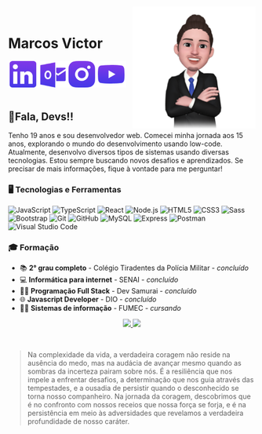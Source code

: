 <img align="right" width="250px" style="margin-top:-20px" src="/img/Avatar1.png">

<div style="display:inline-block;">
  <h1>Marcos Victor</h1>
  <a href="https://www.linkedin.com/in/mvss01" target="_blank" style="text-decoration:none;">
    <img width="60px" src="/img/linkedin.png" alt="linkedin" style="float: left;">
  </a>
  <a href="" style="text-decoration:none;">
    <img width="60px" src="/img/outlook.png" alt="outlook" style="float: left;">
  </a>
  <a href="" style="text-decoration:none;">
    <img width="60px" src="/img/instagram.png" alt="instagram" style="float: left;">
  </a>
  <a href="" style="text-decoration:none;">
    <img width="60px" src="/img/youtube.png" alt="youtube" style="float: left;">
  </a>
</div>


</br>
</br>

## 👋Fala, Devs!!

Tenho 19 anos e sou desenvolvedor web. Comecei minha jornada aos 15 anos, explorando o mundo do desenvolvimento usando low-code. Atualmente, desenvolvo diversos tipos de sistemas usando diversas tecnologias. Estou sempre buscando novos desafios e aprendizados. Se precisar de mais informações, fique à vontade para me perguntar!


### 🖥️ Tecnologias e Ferramentas
![JavaScript](https://img.shields.io/badge/-JavaScript-F7DF1E?style=flat-square&logo=javascript&logoColor=black)
![TypeScript](https://img.shields.io/badge/-TypeScript-1572B6?style=flat-square&logo=typescript&logoColor=white)
![React](https://img.shields.io/badge/-React-61DAFB?style=flat-square&logo=react&logoColor=black)
![Node.js](https://img.shields.io/badge/-Node.JS-339933?style=flat-square&logo=node.js&logoColor=white)
![HTML5](https://img.shields.io/badge/-HTML5-E34F26?style=flat-square&logo=html5&logoColor=white)
![CSS3](https://img.shields.io/badge/-CSS3-1572B6?style=flat-square&logo=css3&logoColor=white)
![Sass](https://img.shields.io/badge/-Sass-CC6699?style=flat-square&logo=sass&logoColor=white)
![Bootstrap](https://img.shields.io/badge/-Bootstrap-007ACC?style=flat-square&logo=bootstrap&logoColor=white)
![Git](https://img.shields.io/badge/-Git-F05032?style=flat-square&logo=git&logoColor=white)
![GitHub](https://img.shields.io/badge/-GitHub-181717?style=flat-square&logo=github&logoColor=white)
![MySQL](https://img.shields.io/badge/-MySQL-4479A1?style=flat-square&logo=mysql&logoColor=white)
![Express](https://img.shields.io/badge/-Express-007ACC?style=flat-square&logo=express&logoColor=white)
![Postman](https://img.shields.io/badge/-Postman-FF6C37?style=flat-square&logo=postman&logoColor=white)
![Visual Studio Code](https://img.shields.io/badge/-Visual_Studio_Code-007ACC?style=flat-square&logo=visual-studio-code&logoColor=white)

### 🎓 Formação
- 📚 <strong>2° grau completo</strong> - Colégio Tiradentes da Polícia Militar - <i>concluído</i>
- 💻 <strong>Informática para internet</strong> - SENAI - <i>concluído</i>
- 🐱‍💻 <strong>Programação Full Stack</strong> - Dev Samurai - <i>concluído</i>
- 🌐 <strong>Javascript Developer</strong> - DIO - <i>concluído</i>
- 👨‍🎓 <strong>Sistemas de informação</strong> - FUMEC - <i>cursando</i>

<p align="center">
<a href="https://github.com/mvss01">
  <img height="180em" src="https://github-readme-stats.vercel.app/api?username=mvss01&show_icons=true&theme=radical"/>
  <img height="180em" src="https://github-readme-stats-eight-theta.vercel.app/api/top-langs/?username=mvss01&layout=compact&langs_count=8&theme=radical"/>
</a>
</p>

<br>

> Na complexidade da vida, a verdadeira coragem não reside na ausência do medo, mas na audácia de avançar mesmo quando as sombras da incerteza pairam sobre nós. É a resiliência que nos impele a enfrentar desafios, a determinação que nos guia através das tempestades, e a ousadia de persistir quando o desconhecido se torna nosso companheiro. Na jornada da coragem, descobrimos que é no confronto com nossos receios que nossa força se forja, e é na persistência em meio às adversidades que revelamos a verdadeira profundidade de nosso caráter.

